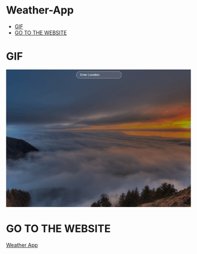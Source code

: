 # Weather-App
* [GIF](#GIF)
* [GO TO THE WEBSITE](#GO-TO-THE-WEBSITE)

# GIF
<img src="src/assets/weather-app.gif"/>


# GO TO THE WEBSITE
<a href="#">Weather App</a>
